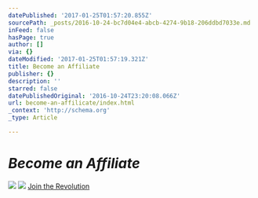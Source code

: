 ```yaml
---
datePublished: '2017-01-25T01:57:20.855Z'
sourcePath: _posts/2016-10-24-bc7d04e4-abcb-4274-9b18-206ddbd7033e.md
inFeed: false
hasPage: true
author: []
via: {}
dateModified: '2017-01-25T01:57:19.321Z'
title: Become an Affiliate
publisher: {}
description: ''
starred: false
datePublishedOriginal: '2016-10-24T23:20:08.066Z'
url: become-an-affilicate/index.html
_context: 'http://schema.org'
_type: Article

---
```

# _**Become an Affiliate**_
![](https://the-grid-user-content.s3-us-west-2.amazonaws.com/41ff68a3-1714-45c2-804d-3ee224815551.jpg)
![](https://the-grid-user-content.s3-us-west-2.amazonaws.com/59b52378-c15a-4285-93a4-598f9e4e4628.jpg)
[Join the Revolution][0]

[0]: https://goldenhairnation-com.3dcartstores.com/affiliateinfo.asp